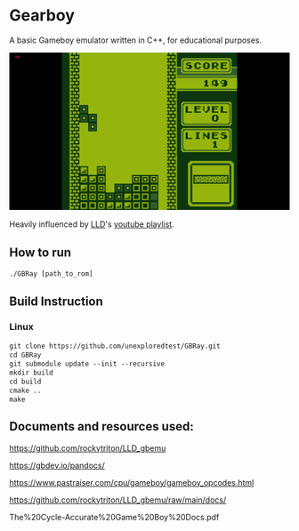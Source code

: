 # Gearboy

A basic Gameboy emulator written in C++, for educational purposes.

<img src="images/game_img.png">

Heavily influenced by [LLD](https://github.com/rockytriton/LLD_gbemu)'s  [youtube playlist](https://www.youtube.com/playlist?list=PLVxiWMqQvhg_yk4qy2cSC3457wZJga_e5).


## How to run
```
./GBRay [path_to_rom]
```


## Build Instruction

### Linux
```
git clone https://github.com/unexploredtest/GBRay.git
cd GBRay
git submodule update --init --recursive
mkdir build
cd build
cmake ..
make
```


## Documents and resources used:

https://github.com/rockytriton/LLD_gbemu

https://gbdev.io/pandocs/

https://www.pastraiser.com/cpu/gameboy/gameboy_opcodes.html

https://github.com/rockytriton/LLD_gbemu/raw/main/docs/

The%20Cycle-Accurate%20Game%20Boy%20Docs.pdf

